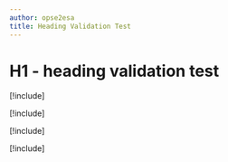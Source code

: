```yaml
---
author: opse2esa
title: Heading Validation Test
---
```


# H1 - heading validation test
[!include[](includes/prTestFolder/HeadingEmpty.md)]

[!include[](includes/prTestFolder/HeadingNoContent.md)]

[!include[](includes/prTestFolder/HeadingSkipped.md)]

[!include[](includes/prTestFolder/headingWithUnderLine.md)]
